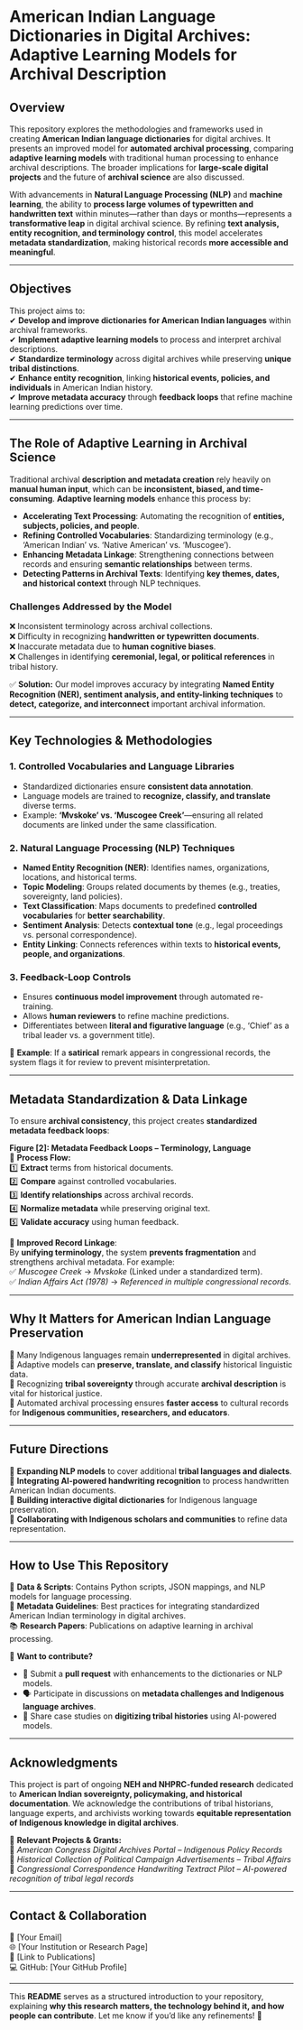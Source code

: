 # **American Indian Language Dictionaries in Digital Archives: Adaptive Learning Models for Archival Description**  

## **Overview**  
This repository explores the methodologies and frameworks used in creating **American Indian language dictionaries** for digital archives. It presents an improved model for **automated archival processing**, comparing **adaptive learning models** with traditional human processing to enhance archival descriptions. The broader implications for **large-scale digital projects** and the future of **archival science** are also discussed.  

With advancements in **Natural Language Processing (NLP)** and **machine learning**, the ability to **process large volumes of typewritten and handwritten text** within minutes—rather than days or months—represents a **transformative leap** in digital archival science. By refining **text analysis, entity recognition, and terminology control**, this model accelerates **metadata standardization**, making historical records **more accessible and meaningful**.  

---

## **Objectives**  
This project aims to:  
✔ **Develop and improve dictionaries for American Indian languages** within archival frameworks.  
✔ **Implement adaptive learning models** to process and interpret archival descriptions.  
✔ **Standardize terminology** across digital archives while preserving **unique tribal distinctions**.  
✔ **Enhance entity recognition**, linking **historical events, policies, and individuals** in American Indian history.  
✔ **Improve metadata accuracy** through **feedback loops** that refine machine learning predictions over time.  

---

## **The Role of Adaptive Learning in Archival Science**  
Traditional archival **description and metadata creation** rely heavily on **manual human input**, which can be **inconsistent, biased, and time-consuming**. **Adaptive learning models** enhance this process by:  

- **Accelerating Text Processing**: Automating the recognition of **entities, subjects, policies, and people**.  
- **Refining Controlled Vocabularies**: Standardizing terminology (e.g., ‘American Indian’ vs. ‘Native American’ vs. ‘Muscogee’).  
- **Enhancing Metadata Linkage**: Strengthening connections between records and ensuring **semantic relationships** between terms.  
- **Detecting Patterns in Archival Texts**: Identifying **key themes, dates, and historical context** through NLP techniques.  

### **Challenges Addressed by the Model**
❌ Inconsistent terminology across archival collections.  
❌ Difficulty in recognizing **handwritten or typewritten documents**.  
❌ Inaccurate metadata due to **human cognitive biases**.  
❌ Challenges in identifying **ceremonial, legal, or political references** in tribal history.  

✅ **Solution:** Our model improves accuracy by integrating **Named Entity Recognition (NER), sentiment analysis, and entity-linking techniques** to **detect, categorize, and interconnect** important archival information.  

---

## **Key Technologies & Methodologies**  

### **1. Controlled Vocabularies and Language Libraries**  
- Standardized dictionaries ensure **consistent data annotation**.  
- Language models are trained to **recognize, classify, and translate** diverse terms.  
- Example: **‘Mvskoke’ vs. ‘Muscogee Creek’**—ensuring all related documents are linked under the same classification.  

### **2. Natural Language Processing (NLP) Techniques**  
- **Named Entity Recognition (NER)**: Identifies names, organizations, locations, and historical terms.  
- **Topic Modeling**: Groups related documents by themes (e.g., treaties, sovereignty, land policies).  
- **Text Classification**: Maps documents to predefined **controlled vocabularies** for **better searchability**.  
- **Sentiment Analysis**: Detects **contextual tone** (e.g., legal proceedings vs. personal correspondence).  
- **Entity Linking**: Connects references within texts to **historical events, people, and organizations**.  

### **3. Feedback-Loop Controls**  
- Ensures **continuous model improvement** through automated re-training.  
- Allows **human reviewers** to refine machine predictions.  
- Differentiates between **literal and figurative language** (e.g., ‘Chief’ as a tribal leader vs. a government title).  

📌 **Example**: If a **satirical** remark appears in congressional records, the system flags it for review to prevent misinterpretation.  

---

## **Metadata Standardization & Data Linkage**  
To ensure **archival consistency**, this project creates **standardized metadata feedback loops**:  

**Figure [2]: Metadata Feedback Loops – Terminology, Language**  
🚀 **Process Flow:**  
1️⃣ **Extract** terms from historical documents.  
2️⃣ **Compare** against controlled vocabularies.  
3️⃣ **Identify relationships** across archival records.  
4️⃣ **Normalize metadata** while preserving original text.  
5️⃣ **Validate accuracy** using human feedback.  

🔗 **Improved Record Linkage**:  
By **unifying terminology**, the system **prevents fragmentation** and strengthens archival metadata. For example:  
✅ *Muscogee Creek* → *Mvskoke* (Linked under a standardized term).  
✅ *Indian Affairs Act (1978)* → *Referenced in multiple congressional records*.  

---

## **Why It Matters for American Indian Language Preservation**
🔹 Many Indigenous languages remain **underrepresented** in digital archives.  
🔹 Adaptive models can **preserve, translate, and classify** historical linguistic data.  
🔹 Recognizing **tribal sovereignty** through accurate **archival description** is vital for historical justice.  
🔹 Automated archival processing ensures **faster access** to cultural records for **Indigenous communities, researchers, and educators**.  

---

## **Future Directions**
📌 **Expanding NLP models** to cover additional **tribal languages and dialects**.  
📌 **Integrating AI-powered handwriting recognition** to process handwritten American Indian documents.  
📌 **Building interactive digital dictionaries** for Indigenous language preservation.  
📌 **Collaborating with Indigenous scholars and communities** to refine data representation.  

---

## **How to Use This Repository**
📂 **Data & Scripts**: Contains Python scripts, JSON mappings, and NLP models for language processing.  
📄 **Metadata Guidelines**: Best practices for integrating standardized American Indian terminology in digital archives.  
📚 **Research Papers**: Publications on adaptive learning in archival processing.  

🚀 **Want to contribute?**  
- 📩 Submit a **pull request** with enhancements to the dictionaries or NLP models.  
- 🗣 Participate in discussions on **metadata challenges and Indigenous language archives**.  
- 📝 Share case studies on **digitizing tribal histories** using AI-powered models.  

---

## **Acknowledgments**
This project is part of ongoing **NEH and NHPRC-funded research** dedicated to **American Indian sovereignty, policymaking, and historical documentation**. We acknowledge the contributions of tribal historians, language experts, and archivists working towards **equitable representation of Indigenous knowledge in digital archives**.  

🔗 **Relevant Projects & Grants:**  
📌 *American Congress Digital Archives Portal – Indigenous Policy Records*  
📌 *Historical Collection of Political Campaign Advertisements – Tribal Affairs*  
📌 *Congressional Correspondence Handwriting Textract Pilot – AI-powered recognition of tribal legal records*  

---

## **Contact & Collaboration**  
📧 [Your Email]  
🌐 [Your Institution or Research Page]  
📜 [Link to Publications]  
💻 GitHub: [Your GitHub Profile]  

---

This **README** serves as a structured introduction to your repository, explaining **why this research matters, the technology behind it, and how people can contribute**. Let me know if you’d like any refinements! 🚀
